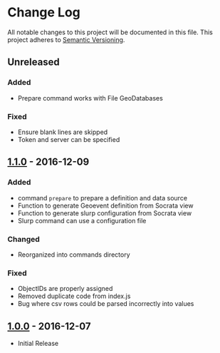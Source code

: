 # Change Log
All notable changes to this project will be documented in this file.
This project adheres to [Semantic Versioning](http://semver.org/).

## Unreleased
### Added
* Prepare command works with File GeoDatabases

### Fixed
* Ensure blank lines are skipped
* Token and server can be specified

## [1.1.0] - 2016-12-09
### Added
* command `prepare` to prepare a definition and data source
* Function to generate Geoevent definition from Socrata view
* Function to generate slurp configuration from Socrata view
* Slurp command can use a configuration file

### Changed
* Reorganized into commands directory

### Fixed
* ObjectIDs are properly assigned
* Removed duplicate code from index.js
* Bug where csv rows could be parsed incorrectly into values

## [1.0.0] - 2016-12-07
* Initial Release

[1.1.0]: https://github.com/dmfenton/fatstraw/compare/v1.0.0...v1.1.0
[1.0.0]: https://github.com/dmfenton/fatstraw/releases/tag/v1.0.0
